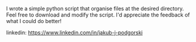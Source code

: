 I wrote a simple python script that organise files at the desired directory.
Feel free to download and modify the script. I'd appreciate the feedback of what I could do better!

linkedin: https://www.linkedin.com/in/jakub-j-podgorski
